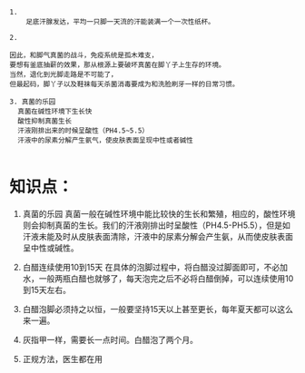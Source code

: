```
1.
    足底汗腺发达，平均一只脚一天流的汗能装满一个一次性纸杯。

2.

因此，和脚气真菌的战斗，免疫系统是孤木难支，
要想有釜底抽薪的效果，那从根源上要破坏真菌在脚丫子上生存的环境。
当然，退化到光脚走路是不可能了，
但最起码，脚丫子以及鞋袜每天杀菌消毒要成为和洗脸刷牙一样的日常习惯。

3. 真菌的乐园
  真菌在碱性环境下生长快
  酸性抑制真菌生长
  汗液刚排出来的时候呈酸性（PH4.5~5.5）
  汗液中的尿素分解产生氨气，使皮肤表面呈现中性或者碱性
  
```

# 知识点：

1. 真菌的乐园
真菌一般在碱性环境中能比较快的生长和繁殖，相应的，酸性环境则会抑制真菌的生长。我们的汗液刚排出时呈酸性（PH4.5-PH5.5），但是如汗液未能及时从皮肤表面清除，汗液中的尿素分解会产生氨，从而使皮肤表面呈中性或碱性。

2. 白醋连续使用10到15天
在具体的泡脚过程中，将白醋没过脚面即可，不必加水，一般两瓶白醋也就够了，每天泡完之后不必将白醋倒掉，可以连续使用10到15天左右。

3. 白醋泡脚必须持之以恒，一般要坚持15天以上甚至更长，每年夏天都可以这么来一遍。

4. 灰指甲一样，需要长一点时间。白醋泡了两个月。
5. 正规方法，医生都在用
